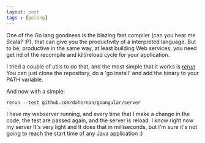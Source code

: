```yaml
---
layout: post
tags : [golang]
---
```


One of the Go lang goodness is the blazing fast compiler (can you hear me Scala? :P), that can give you the productivity of a interpreted language.
But to be, productive in the same way, at least building Web services, you need get rid of the recompile and kill/reload cycle for your application.

I tried a couple of utils to do that, and the most simple that it works is [*rerun*](https://github.com/skelterjohn/rerun)
You can just clone the repository, do a 'go install' and add the binary to your PATH variable. 

And now with a simple:

```
rerun --test github.com/dahernan/goangular/server
```

I have my webserver running, and every time that I make a change in the code, the test are passed again, and the server is reload. I know right now my server It's very light and It does that in milliseconds, but I'm sure it's not going to reach the start time of any Java application :)  

